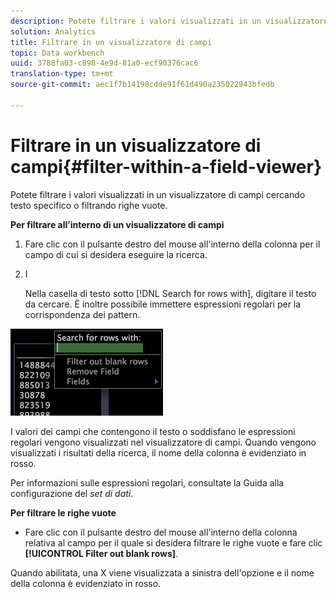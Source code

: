 ```yaml
---
description: Potete filtrare i valori visualizzati in un visualizzatore di campi cercando testo specifico o filtrando righe vuote.
solution: Analytics
title: Filtrare in un visualizzatore di campi
topic: Data workbench
uuid: 3788fa03-c898-4e9d-81a0-ecf90376cac6
translation-type: tm+mt
source-git-commit: aec1f7b14198cdde91f61d490a235022943bfedb

---
```



# Filtrare in un visualizzatore di campi{#filter-within-a-field-viewer}

Potete filtrare i valori visualizzati in un visualizzatore di campi cercando testo specifico o filtrando righe vuote.

**Per filtrare all’interno di un visualizzatore di campi**

1. Fare clic con il pulsante destro del mouse all&#39;interno della colonna per il campo di cui si desidera eseguire la ricerca.
1. I

   Nella casella di testo sotto [!DNL Search for rows with], digitare il testo da cercare. È inoltre possibile immettere espressioni regolari per la corrispondenza dei pattern.

![](assets/vis_FieldViewer_Search.png)

I valori dei campi che contengono il testo o soddisfano le espressioni regolari vengono visualizzati nel visualizzatore di campi. Quando vengono visualizzati i risultati della ricerca, il nome della colonna è evidenziato in rosso.

Per informazioni sulle espressioni regolari, consultate la Guida alla configurazione del *set di dati*.

**Per filtrare le righe vuote**

* Fare clic con il pulsante destro del mouse all&#39;interno della colonna relativa al campo per il quale si desidera filtrare le righe vuote e fare clic **[!UICONTROL Filter out blank rows]**.

Quando abilitata, una X viene visualizzata a sinistra dell&#39;opzione e il nome della colonna è evidenziato in rosso.
